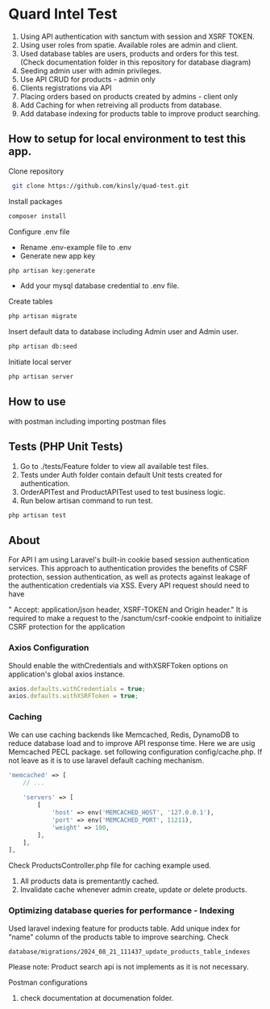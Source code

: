 # Quard Intel Test
1. Using API authentication with sanctum with session and XSRF TOKEN.
2. Using user roles from spatie. Available roles are admin and client.
3. Used database tables are users, products and orders for this test. (Check documentation folder in this repository for database diagram)
4. Seeding admin user with admin privileges.
5. Use API CRUD for products - admin only
6. Clients registrations via API
7. Placing orders based on products created by admins - client only
8. Add Caching for when retreiving all products from database.
9. Add database indexing for products table to improve product searching.

## How to setup for local environment to test this app.
Clone repository
```bash
 git clone https://github.com/kinsly/quad-test.git
```
Install packages
```bash
composer install
```
Configure .env file
* Rename .env-example file to .env
* Generate new app key
```bash
php artisan key:generate
```
* Add your mysql database credential to .env file.

Create tables
```bash
php artisan migrate
```
Insert default data to database including Admin user and Admin user.

```bash
php artisan db:seed
```
Initiate local server
```bash
php artisan server
```

## How to use
with postman including importing postman files


## Tests (PHP Unit Tests)
1. Go to ./tests/Feature folder to view all available test files.
2. Tests under Auth folder contain default Unit tests created for authentication.
3. OrderAPITest and ProductAPITest used to test business logic.
4. Run below artisan command to run test.
```bash
php artisan test
```

## About

For API I am using Laravel's built-in cookie based session authentication services. This approach to authentication provides the benefits of CSRF protection, session authentication, as well as protects against leakage of the authentication credentials via XSS. Every API request should need to have

" Accept: application/json header, XSRF-TOKEN and Origin header."
It is required to make a request to the /sanctum/csrf-cookie endpoint to initialize CSRF protection for the application

### Axios Configuration
Should enable the withCredentials and withXSRFToken options on application's global axios instance. 

```javascript
axios.defaults.withCredentials = true;
axios.defaults.withXSRFToken = true;
```

### Caching
We can use caching backends like Memcached, Redis, DynamoDB to reduce database load and to improve API response time. Here we are usig  Memcached PECL package. set following configuration config/cache.php. If not leave as it is to use laravel default caching mechanism. 

```php
'memcached' => [
    // ...
 
    'servers' => [
        [
            'host' => env('MEMCACHED_HOST', '127.0.0.1'),
            'port' => env('MEMCACHED_PORT', 11211),
            'weight' => 100,
        ],
    ],
],
```

Check ProductsController.php file for caching example used. 
1. All products data is prementantly cached.
2. Invalidate cache whenever admin create, update or delete products.

### Optimizing database queries for performance - Indexing

Used laravel indexing feature for products table. Add unique index for "name" column of the products table to improve searching. Check

```database/migrations/2024_08_21_111437_update_products_table_indexes```

Please note: Product search api is not implements as it is not necessary. 



Postman configurations
1. check documentation at documenation folder.